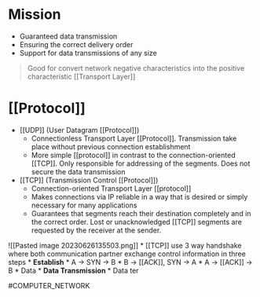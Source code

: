 # Mission
* Guaranteed data transmission
* Ensuring the correct delivery order
* Support for data transmissions of any size

> Good for convert network negative characteristics into the positive characteristic
[[Transport Layer]]
# [[Protocol]] 
* [[UDP]]  (User Datagram [[Protocol]])
	* Connectionless Transport Layer [[Protocol]]. Transmission take place without previous connection establishment
	* More simple [[protocol]] in contrast to the connection-oriented [[TCP]].  Only responsible for addressing of the segments. Does not secure the data transmission
* [[TCP]] (Transmission Control [[Protocol]])
	* Connection-oriented Transport Layer [[protocol]]
	* Makes connections via IP reliable in a way that is desired or simply necessary for many applications
	* Guarantees that segments reach their destination completely and in the correct order. Lost or unacknowledged [[TCP]] segments are requested by the receiver at the sender.

![[Pasted image 20230626135503.png]]
	* [[TCP]] use 3 way handshake where both communication partner exchange control information in three steps
	* **Establish**
		* A -> SYN -> B 
		* B -> [[ACK]], SYN -> A
		* A -> [[ACK]] -> B
		* Data
	* **Data Transmission**
	* Data ter

#COMPUTER_NETWORK 